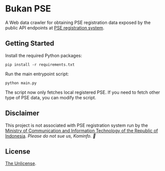 # Bukan PSE

A Web data crawler for obtaining PSE registration data exposed by the public API
endpoints at [PSE registration system](https://pse.kominfo.go.id).

## Getting Started

Install the required Python packages:

```shell
pip install -r requirements.txt
```

Run the main entrypoint script:

```shell
python main.py
```

The script now only fetches local registered PSE. If you need to fetch
other type of PSE data, you can modify the script.

## Disclaimer

This project is not associated with PSE registration system run by the
[Ministry of Communication and Information Technology of the Republic of Indonesia](https://kominfo.go.id/).
_Please do not sue us, Kominfo. :pray:_

## License

[The Unlicense](./LICENSE).